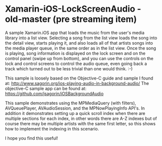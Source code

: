 Xamarin-iOS-LockScreenAudio - old-master (pre streaming item)
===========================

A sample Xamarin.iOS app that loads the music from the user's media library into a list view. Selecting a song from the list view loads the song into the detail view, starts playing it, and also loads all of that artists songs into the media player queue, in the same order as in the list view. Once the song is playing, song information is displayed on the lock screen and on the control panel (swipe up from bottom), and you can use the controls on the lock and control screens to control the audio queue, even going back a track which turned out to be less trivial than one would think. :-) 

This sample is loosely based on the Objective-C guide and sample I found at:
http://www.sagorin.org/ios-playing-audio-in-background-audio/
The objective-C sample app can be found at:
https://github.com/jsagorin/iOSBackgroundAudio

This sample demonstrates using the MPMediaQuery (with filters), AVQueuePlayer, AVAudioSession, and the MPNowPlayingInfo API's. In addition it demonstrates setting up a quick scroll index when there are multiple sections for each index, in other words there are A-Z indexes but of course there may be multiple artists with the same first letter, so this shows how to implement the indexing in this scenario.

I hope you find this useful!
